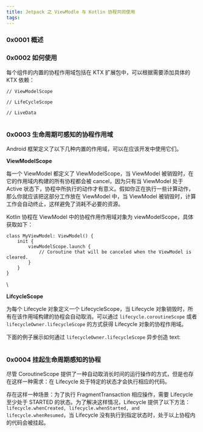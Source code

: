 ```yaml
---
title: Jetpack 之 ViewModle 与 Kotlin 协程共同使用
tags:
---
```



### 0x0001 概述


### 0x0002 如何使用

每个组件的内置的协程作用域包括在 KTX 扩展包中，可以根据需要添加具体的 KTX 依赖：


```
// ViewModelScope

// LifeCycleScope

// LiveData


```


### 0x0003 生命周期可感知的协程作用域

Android 框架定义了以下几种内置的作用域，可以在应该开发中使用它们。

**ViewModelScope**

每一个 ViewModel 都定义了 ViewModelScope，当 ViewModel 被销毁时，在它的作用域内构建的所有协程都会被 cancel，因为只有当 ViewModel 处于 Active 状态下，协程中所执行的动作才有意义。假如你正在执行一些计算动作，那么你就应该把这部分工作放在 ViewModel 中，当 ViewModel 被销毁时，计算工作会自动终止，这样避免了消耗不必要的资源。


Kotlin 协程在 ViewModel 中的协程作用作用域对象为 viewModelScope，具体获取如下：

```
class MyViewModel: ViewModel() {
    init {
        viewModelScope.launch {
            // Coroutine that will be canceled when the ViewModel is cleared.
        }
    }
}
```

\

**LifcycleScope**


为每个 Lifecycle 对象定义一个 LifecycleScope，当 Lifecycle 对象销毁时，所有在该作用域构建的协程会自动取消。可以通过 `lifecycle.coroutineScope` 或者 `lifecycleOwner.lifecycleScope` 的方式获得 Lifecycle 对象的协程作用域。

下面的例子展示如何通过 `lifecycleOwner.lifecycleScope` 异步创造 text:

```

```

### 0x0004 挂起生命周期感知的协程

尽管 CoroutineScope 提供了一种自动取消长时间的运行操作的方式，但是也存在这样一种需求：在 Lifecycle 处于特定的状态才会执行相应的代码。

存在这样一种场景：为了执行 FragmentTransaction 相应操作，需要 Lifecycle 至少处于 STARTED 的状态。为了解决这样情况，Lifecycle 提供了以下方法：`lifecycle.whenCreated, lifecycle.whenStarted, and lifecycle.whenResumed`，当 Lifecycle 没有执行到指定状态时，处于以上协程内的代码会被挂起。

